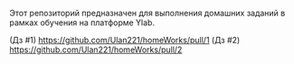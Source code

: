Этот репозиторий предназначен для выполнения домашних заданий в рамках обучения на платформе Ylab.

(Дз #1)  https://github.com/Ulan221/homeWorks/pull/1
(Дз #2)  https://github.com/Ulan221/homeWorks/pull/2


